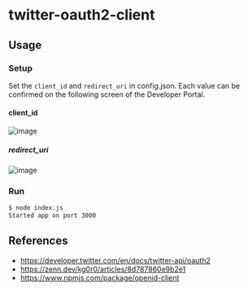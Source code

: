 # twitter-oauth2-client
## Usage
### Setup 
Set the ``client_id`` and ``redirect_uri`` in config.json.
Each value can be confirmed on the following screen of the Developer Portal.
#### client_id
![image](https://user-images.githubusercontent.com/33596117/136065513-25079712-ea19-4af8-9e14-fc03882576c4.png)

##### redirect_uri
![image](https://user-images.githubusercontent.com/33596117/136065694-7e6dfa73-d608-4c73-b8ad-4672d2e60b0b.png)

### Run
  ```sh
  $ node index.js
  Started app on port 3000
  ```

## References
- https://developer.twitter.com/en/docs/twitter-api/oauth2
- https://zenn.dev/kg0r0/articles/8d787860e9b2e1
- https://www.npmjs.com/package/openid-client
